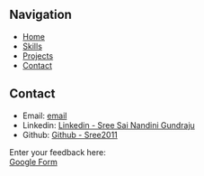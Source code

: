 ## Navigation

- [Home](./README.md)
- [Skills](./skills.md)
- [Projects](./projects.md)
- [Contact](./contact.md)

## Contact
- Email: [email](mailto:sreesainandinigundraju@gmail.com)
- Linkedin: [Linkedin - Sree Sai Nandini Gundraju](https://www.linkedin.com/in/g-sree-sai-nandini/)
- Github: [Github - Sree2011](https://www.github.com/Sree2011/)




Enter your feedback here:\
[Google Form](https://forms.office.com/r/8A5yPu1ZN5?embed=true)
